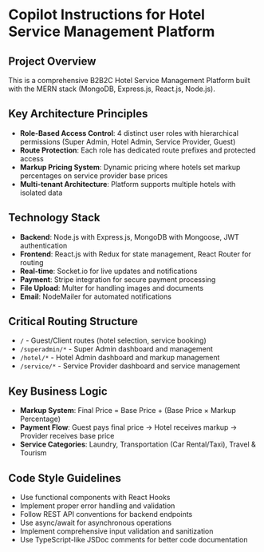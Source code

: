# Copilot Instructions for Hotel Service Management Platform

<!-- Use this file to provide workspace-specific custom instructions to Copilot. For more details, visit https://code.visualstudio.com/docs/copilot/copilot-customization#_use-a-githubcopilotinstructionsmd-file -->

## Project Overview
This is a comprehensive B2B2C Hotel Service Management Platform built with the MERN stack (MongoDB, Express.js, React.js, Node.js).

## Key Architecture Principles
- **Role-Based Access Control**: 4 distinct user roles with hierarchical permissions (Super Admin, Hotel Admin, Service Provider, Guest)
- **Route Protection**: Each role has dedicated route prefixes and protected access
- **Markup Pricing System**: Dynamic pricing where hotels set markup percentages on service provider base prices
- **Multi-tenant Architecture**: Platform supports multiple hotels with isolated data

## Technology Stack
- **Backend**: Node.js with Express.js, MongoDB with Mongoose, JWT authentication
- **Frontend**: React.js with Redux for state management, React Router for routing
- **Real-time**: Socket.io for live updates and notifications
- **Payment**: Stripe integration for secure payment processing
- **File Upload**: Multer for handling images and documents
- **Email**: NodeMailer for automated notifications

## Critical Routing Structure
- `/` - Guest/Client routes (hotel selection, service booking)
- `/superadmin/*` - Super Admin dashboard and management
- `/hotel/*` - Hotel Admin dashboard and markup management
- `/service/*` - Service Provider dashboard and service management

## Key Business Logic
- **Markup System**: Final Price = Base Price + (Base Price × Markup Percentage)
- **Payment Flow**: Guest pays final price → Hotel receives markup → Provider receives base price
- **Service Categories**: Laundry, Transportation (Car Rental/Taxi), Travel & Tourism

## Code Style Guidelines
- Use functional components with React Hooks
- Implement proper error handling and validation
- Follow REST API conventions for backend endpoints
- Use async/await for asynchronous operations
- Implement comprehensive input validation and sanitization
- Use TypeScript-like JSDoc comments for better code documentation

